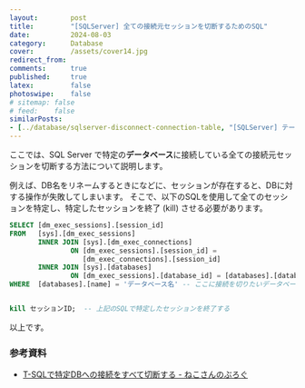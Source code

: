 ```yaml
---
layout:        post
title:         "[SQLServer] 全ての接続元セッションを切断するためのSQL"
date:          2024-08-03
category:      Database
cover:         /assets/cover14.jpg
redirect_from:
comments:      true
published:     true
latex:         false
photoswipe:    false
# sitemap: false
# feed:    false
similarPosts:
- [../database/sqlserver-disconnect-connection-table, "[SQLServer] テーブルをロックしているセッションを特定するSQL"]
---
```


ここでは、SQL Server で特定の**データベース**に接続している全ての接続元セッションを切断する方法について説明します。

例えば、DB名をリネームするときになどに、セッションが存在すると、DBに対する操作が失敗してしまいます。
そこで、以下のSQLを使用して全てのセッションを特定し、特定したセッションを終了 (kill) させる必要があります。

```sql
SELECT [dm_exec_sessions].[session_id]
FROM   [sys].[dm_exec_sessions]
       INNER JOIN [sys].[dm_exec_connections]
               ON [dm_exec_sessions].[session_id] =
                  [dm_exec_connections].[session_id]
       INNER JOIN [sys].[databases]
               ON [dm_exec_sessions].[database_id] = [databases].[database_id]
WHERE  [databases].[name] = 'データベース名' -- ここに接続を切りたいデータベース名を記述する


kill セッションID;  -- 上記のSQLで特定したセッションを終了する
```

以上です。


### 参考資料

- [T-SQLで特定DBへの接続をすべて切断する - ねこさんのぶろぐ](https://www.neko3cs.net/entry/how-to-disconnect-sql-server-db-connection)
